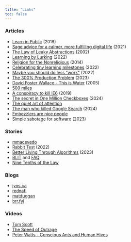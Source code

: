 ```yaml
---
title: "Links"
toc: false
---
```


### Articles
- [Learn in Public](https://www.swyx.io/learn-in-public) (2018)
- [Sage advice for a calmer, more fulfilling digital life](https://datagubbe.se/sage/) (2021)
- [The Law of Leaky Abstractions](https://www.joelonsoftware.com/2002/11/11/the-law-of-leaky-abstractions/) (2002)
- [Learning by Lurking](https://www.netmeister.org/blog/learning-by-lurking.html) (2022)
- [Religion for the Nonreligious](https://waitbutwhy.com/2014/10/religion-for-the-nonreligious.html) (2014)
- [Celebrating tiny learning milestones](https://jvns.ca/blog/2022/03/13/celebrate-tiny-learning-milestones/) (2022)
- [Maybe you should do less "work"](https://www.johnwhiles.com/posts/work) (2022)
- [The 300% Production Problem](https://leebriggs.co.uk/blog/2023/09/28/300_percent_problem) (2023)
- [David Foster Wallace - This is Water](https://fs.blog/david-foster-wallace-this-is-water/) (2005)
- [500 miles](https://web.mit.edu/jemorris/humor/500-miles)
- [A conspiracy to kill IE6](https://blog.chriszacharias.com/a-conspiracy-to-kill-ie6) (2019)
- [The secret in One Million Checkboxes](https://eieio.games/essays/the-secret-in-one-million-checkboxes/) (2024)
- [The quiet art of attention](https://billwear.github.io/art-of-attention.html)
- [The man who killed Google Search](https://www.wheresyoured.at/the-men-who-killed-google/) (2024)
- [Embezzlers are nice people](https://www.stimmel-law.com/en/articles/story-1-embezzlers-are-nice-people)
- [Simple sabotage for software](https://erikbern.com/2023/12/13/simple-sabotage-for-software.html) (2023)

### Stories

- [mmacevedo](https://qntm.org/mmacevedo)
- [Rabbit Test](https://www.uncannymagazine.com/article/rabbit-test/) (2022)
- [Better Living Through Algorithms](https://clarkesworldmagazine.com/kritzer_05_23/) (2023)
- [BLIT](https://www.infinityplus.co.uk/stories/blit.htm) and [FAQ](https://ansible.uk/writing/c-b-faq.html)
- [Nine Tenths of the Law](https://www.beneath-ceaseless-skies.com/stories/nine-tenths-of-the-law/#respond)

### Blogs

- [jvns.ca](https://jvns.ca/)
- [rednafi](https://rednafi.com/about/)
- [matduggan](https://matduggan.com/)
- [brr.fyi](https://brr.fyi/)

### Videos

- [Tom Scott](https://www.youtube.com/@TomScottGo)
- [The Speed of Outrage](https://www.youtube.com/watch?v=jE2PP7EowdM)
- [Peter Watts - Conscious Ants and Human Hives](https://www.youtube.com/watch?v=v4uwaw_5Q3I)
